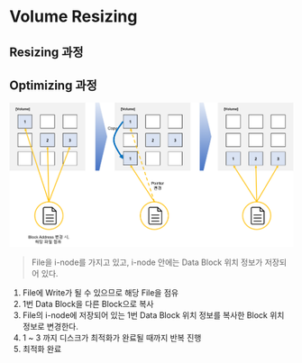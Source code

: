 # Volume Resizing

## Resizing 과정





## Optimizing 과정
![Optimizing](../img/Optimizing.png)
> File을 i-node를 가지고 있고, i-node 안에는 Data Block 위치 정보가 저장되어 있다.

1. File에 Write가 될 수 있으므로 해당 File을 점유
2. 1번 Data Block을 다른 Block으로 복사
3. File의 i-node에 저장되어 있는 1번 Data Block 위치 정보를 복사한 Block 위치 정보로 변경한다.
4. 1 ~ 3 까지 디스크가 최적화가 완료될 때까지 반복 진행
5. 최적화 완료
</br>


## 

